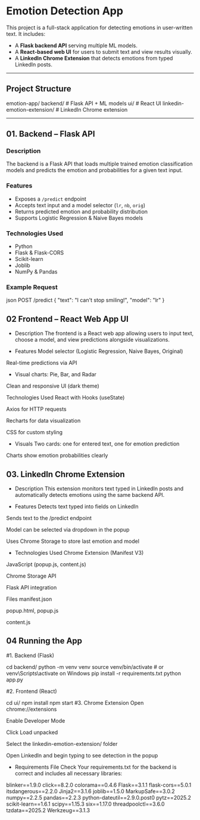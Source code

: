 # Emotion Detection App

This project is a full-stack application for detecting emotions in user-written text. It includes:

- A **Flask backend API** serving multiple ML models.
- A **React-based web UI** for users to submit text and view results visually.
- A **LinkedIn Chrome Extension** that detects emotions from typed LinkedIn posts.

---

##  Project Structure

emotion-app/
 backend/ # Flask API + ML models
 ui/ # React UI
 linkedin-emotion-extension/ # LinkedIn Chrome extension

---

## 01. Backend – Flask API

### Description
The backend is a Flask API that loads multiple trained emotion classification models and predicts the emotion and probabilities for a given text input.

### Features
- Exposes a `/predict` endpoint
- Accepts text input and a model selector (`lr`, `nb`, `orig`)
- Returns predicted emotion and probability distribution
- Supports Logistic Regression & Naive Bayes models

### Technologies Used
- Python
- Flask & Flask-CORS
- Scikit-learn
- Joblib
- NumPy & Pandas

### Example Request
json
POST /predict
{
  "text": "I can't stop smiling!",
  "model": "lr"
}


## 02 Frontend – React Web App UI

- Description
The frontend is a React web app allowing users to input text, choose a model, and view predictions alongside visualizations.

- Features
Model selector (Logistic Regression, Naive Bayes, Original)

Real-time predictions via API

- Visual charts: Pie, Bar, and Radar

Clean and responsive UI (dark theme)

Technologies Used
React with Hooks (useState)

Axios for HTTP requests

Recharts for data visualization

CSS for custom styling

- Visuals
Two cards: one for entered text, one for emotion prediction

Charts show emotion probabilities clearly


## 03. LinkedIn Chrome Extension
- Description
This extension monitors text typed in LinkedIn posts and automatically detects emotions using the same backend API.

- Features
Detects text typed into <contenteditable> fields on LinkedIn

Sends text to the /predict endpoint

Model can be selected via dropdown in the popup

Uses Chrome Storage to store last emotion and model

- Technologies Used
Chrome Extension (Manifest V3)

JavaScript (popup.js, content.js)

Chrome Storage API

Flask API integration

Files
manifest.json

popup.html, popup.js

content.js


## 04 Running the App

#1. Backend (Flask)

cd backend/
python -m venv venv
source venv/bin/activate  # or venv\Scripts\activate on Windows
pip install -r requirements.txt
python app.py

#2. Frontend (React)

cd ui/
npm install
npm start
#3. Chrome Extension
Open chrome://extensions

Enable Developer Mode

Click Load unpacked

Select the linkedin-emotion-extension/ folder

Open LinkedIn and begin typing to see detection in the popup

- Requirements File Check
Your requirements.txt for the backend is correct and includes all necessary libraries:



blinker==1.9.0
click==8.2.0
colorama==0.4.6
Flask==3.1.1
flask-cors==5.0.1
itsdangerous==2.2.0
Jinja2==3.1.6
joblib==1.5.0
MarkupSafe==3.0.2
numpy==2.2.5
pandas==2.2.3
python-dateutil==2.9.0.post0
pytz==2025.2
scikit-learn==1.6.1
scipy==1.15.3
six==1.17.0
threadpoolctl==3.6.0
tzdata==2025.2
Werkzeug==3.1.3
